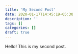```yaml
---
title: 'My Second Post'
date: 2020-01-17T14:45:19+05:30
description: ''
tags: []
categories: []
draft: true
---
```


Hello! This is my second post.
